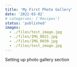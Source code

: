 ```yaml
---
title: 'My First Photo Gallery'
date: '2022-03-02'
# categories: ['Recipes']
status: 'published'
images:
  - ./files/test_image.jpg
  - ./files/IMG_0021.jpg
  - ./files/IMG_0039.jpg
  - ./files/test_image.jpg
---
```


Setting up photo gallery section

<!-- excerpt end -->
